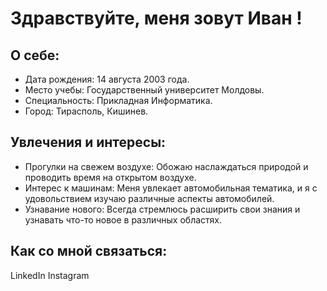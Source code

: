 # Здравствуйте, меня зовут Иван ! 

## О себе:
* Дата рождения: 14 августа 2003 года.
* Место учебы: Государственный университет Молдовы.
* Специальность: Прикладная Информатика.
* Город: Тирасполь, Кишинев.
## Увлечения и интересы:
* Прогулки на свежем воздухе: Обожаю наслаждаться природой и проводить время на открытом воздухе.
* Интерес к машинам: Меня увлекает автомобильная тематика, и я с удовольствием изучаю различные аспекты автомобилей.
* Узнавание нового: Всегда стремлюсь расширить свои знания и узнавать что-то новое в различных областях.
## Как со мной связаться:
LinkedIn
Instagram
